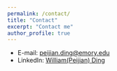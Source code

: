 ```yaml
---
permalink: /contact/
title: "Contact"
excerpt: "Contact me"
author_profile: true
---
```


* E-mail: peijian.ding@emory.edu
* LinkedIn: [William(Peijian) Ding](https://www.linkedin.com/in/william-peijian-ding-39b71a132/)
